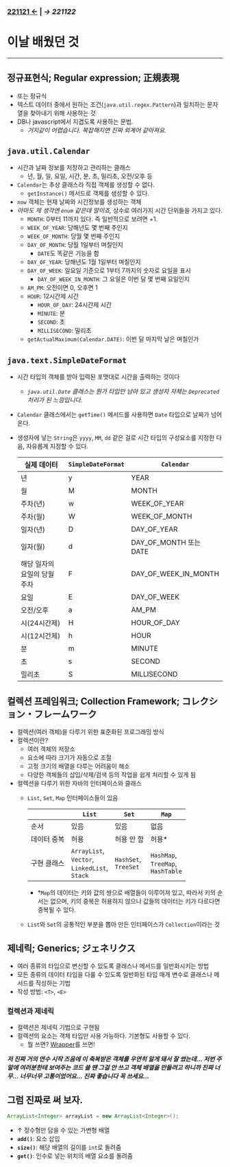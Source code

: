 ﻿### [221121 ←](/221011-_JAVA/221121) | _→ 221122_<!--(/221011-_JAVA/221122/)-->

# 이날 배웠던 것

---

## 정규표현식; Regular expression; 正規表現

- 또는 정규식
- 텍스트 데이터 중에서 원하는 조건(`java.util.regex.Pattern`)과 일치하는 문자열을 찾아내기 위해 사용하는 것
- DB나 javascript에서 지겹도록 사용하는 문법.
    - *거지같이 어렵습니다. 복잡해지면 진짜 외계어 같아져요.*

## `java.util.Calendar`

- 시간과 날짜 정보를 저장하고 관리하는 클래스
    - 년, 월, 일, 요일, 시간, 분, 초, 밀리초, 오전/오후 등
- `Calendar`는 추상 클래스라 직접 객체를 생성할 수 없다.
    - `getInstance()` 메서드로 객체를 생성할 수 있다.
- `now` 객체는 현재 날짜와 시간정보를 생성하는 객체
- *아마도 제 생각엔 `enum` 같은데 말이죠,* 상수로 여러가지 시간 단위들을 가지고 있다.
    - `MONTH`: 0부터 11까지 있다. 즉 일반적으로 보려면 +1.
    - `WEEK_OF_YEAR`: 당해년도 몇 번째 주인지
    - `WEEK_OF_MONTH`: 당월 몇 번째 주인지
    - `DAY_OF_MONTH`: 당월 1일부터 며칠인지
        - `DATE`도 똑같은 기능을 함
    - `DAY_OF_YEAR`: 당해년도 1월 1일부터 며칠인지
    - `DAY_OF_WEEK`: 일요일 기준으로 1부터 7까지의 숫자로 요일을 표시
        - `DAY_OF_WEEK_IN_MONTH`: 그 요일은 이번 달 몇 번째 요일인지
    - `AM_PM`: 오전이면 0, 오후면 1
    - `HOUR`: 12시간제 시간
        - `HOUR_OF_DAY`: 24시간제 시간
        - `MINUTE`: 분
        - `SECOND`: 초
        - `MILLISECOND`: 밀리초
    - `getActualMaximum(Calendar.DATE)`: 이번 달 마지막 날은 며칠인가

## `java.text.SimpleDateFormat`

- 시간 타입의 객체를 받아 입력된 포맷대로 시간을 출력하는 것이다
    - *`java.util.Date` 클래스는 뭔가 타입만 남아 있고 생성자 자체는 `Deprecated` 처리가 된 느낌입니다.*
- `Calendar` 클래스에서는 `getTime()` 메서드를 사용하면 `Date` 타입으로 날짜가 넘어온다.
- 생성자에 넣는 `String`은 `yyyy`, `MM`, `dd` 같은 걸로 시간 타입의 구성요소를 지정한 다음, 자유롭게 지정할 수 있다.
    
    | 실제 데이터 | `SimpleDateFormat` | `Calendar` |
    |---|---|---|
    | 년 | y | YEAR |
    | 월 | M | MONTH |
    | 주차(년) | w | WEEK_OF_YEAR |
    | 주차(월) | W | WEEK_OF_MONTH |
    | 일자(년) | D | DAY_OF_YEAR |
    | 일자(월) | d | DAY_OF_MONTH 또는 DATE |
    | 해당 일자의 요일의 당월 주차 | F | DAY_OF_WEEK_IN_MONTH |
    | 요일 | E | DAY_OF_WEEK |
    | 오전/오후 | a | AM_PM |
    | 시(24시간제) | H | HOUR_OF_DAY |
    | 시(12시간제) | h | HOUR |
    | 분 | m | MINUTE |
    | 초 | s | SECOND |
    | 밀리초 | S | MILLISECOND |

## 컬렉션 프레임워크; Collection Framework; コレクション・フレームワーク

- 컬렉션(여러 객체)을 다루기 위한 표준화된 프로그래밍 방식
- 컬렉션이란?
    - 여러 객체의 저장소
    - 요소에 따라 크기가 자동으로 조절
    - 고정 크기의 배열을 다루는 어려움이 해소
    - 다양한 객체들의 삽입/삭제/검색 등의 작업을 쉽게 처리할 수 있게 됨
- 컬렉션을 다루기 위한 자바의 인터페이스와 클래스
    - `List`, `Set`, `Map` 인터페이스들이 있음
        
        || `List` | `Set` | `Map` |
        |---|---|---|---|
        | 순서 | 있음 | 있음 | 없음 |
        | 데이터 중복 | 허용 | 허용 안 함 | 허용* |
        | 구현 클래스 | `ArrayList`,<br>`Vector`,<br>`LinkedList`,<br>`Stack` | `HashSet`,<br>`TreeSet` | `HashMap`,<br>`TreeMap`,<br>`HashTable` |

        - *`Map`의 데이터는 키와 값의 쌍으로 배열들이 이루어져 있고, 따라서 키의 순서는 없으며, 키의 중복은 허용하지 않으나 값들의 데이터는 키가 다르다면 중복될 수 있다.
    - `List`와 `Set`의 공통적인 부분을 뽑아 만든 인터페이스가 `Collection`이라는 것

## 제네릭; Generics; ジェネリクス

- 여러 종류의 타입으로 변신할 수 있도록 클래스나 메서드를 일반화시키는 방법
- 모든 종류의 데이터 타입을 다룰 수 있도록 일반화된 타입 매개 변수로 클래스나 메서드를 작성하는 기법
- 작성 방법: `<T>`, `<E>`

### 컬렉션과 제네릭

- 컬렉션은 제네릭 기법으로 구현됨
- 컬렉션의 요소는 객체 타입만 사용 가능하다. 기본형도 사용할 수 있다.
    - 뭘 쓰면? [Wrapper](/221011-_JAVA/221121#wrapper-클래스)를 쓰면!

**_저 진짜 거의 연수 시작 즈음에 이 축복받은 객체를 우연히 알게 돼서 잘 썼는데... 저번 주말에 여러분한테 보여주는 코드 쓸 땐 그걸 안 쓰고 객체 배열을 만들려고 하니까 진짜 너무... 너무너무 고통이었어요... 진짜 좋습니다 꼭 쓰세요..._**

## 그럼 진짜로 써 보자.

```java
ArrayList<Integer> arrayList = new ArrayList<Integer>();
```

- ↑ 정수형만 담을 수 있는 가변형 배열
- **`add()`**: 요소 삽입
- **`size()`**: 해당 배열의 길이를 `int`로 돌려줌
- **`get()`**: 인수로 넣는 위치의 배열 요소를 돌려줌